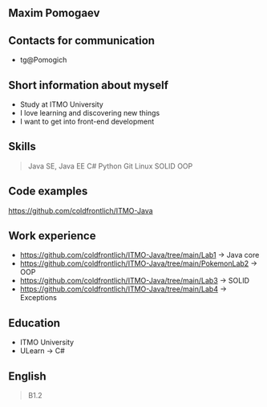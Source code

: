 ## Maxim Pomogaev

## Сontacts for communication
- tg@Pomogich

## Short information about myself
- Study at ITMO University
- I love learning and discovering new things
- I want to get into front-end development

## Skills
> Java SE, Java EE
> C#
> Python
> Git
> Linux
> SOLID
> OOP

## Сode examples

https://github.com/coldfrontlich/ITMO-Java

## Work experience 

- https://github.com/coldfrontlich/ITMO-Java/tree/main/Lab1 -> Java core
- https://github.com/coldfrontlich/ITMO-Java/tree/main/PokemonLab2 -> OOP
- https://github.com/coldfrontlich/ITMO-Java/tree/main/Lab3 -> SOLID
- https://github.com/coldfrontlich/ITMO-Java/tree/main/Lab4 -> Exceptions

## Education

- ITMO University
- ULearn -> C#

## English

> B1.2